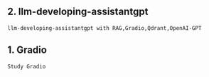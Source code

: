 ## 2. llm-developing-assistantgpt  

    llm-developing-assistantgpt with RAG,Gradio,Qdrant,OpenAI-GPT

## 1. Gradio

	Study Gradio   
